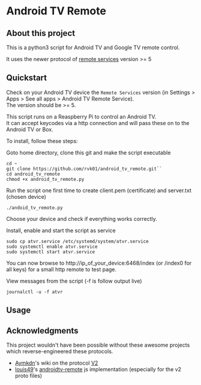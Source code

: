 # Android TV Remote

## About this project
This is a python3 script for Android TV and Google TV remote control.

It uses the newer protocol of [remote services](https://www.apkmirror.com/apk/google-inc/android-tv-remote-service-android-tv/) version >= 5<br>

## Quickstart
Check on your Android TV device the `Remote Services` version (in Settings > Apps > See all apps > Android TV Remote Service).<br>
The version should be >= 5.

This script runs on a Reaspberry Pi to control an Android TV.<br>
It can accept keycodes via a http connection and will pass these on to the Android TV or Box.

To install, follow these steps:

Goto home directory, clone this git and make the script executable

    cd ~  
    git clone https://github.com/rvk01/android_tv_remote.git``
    cd android_tv_remote
    chmod +x android_tv_remote.py

Run the script one first time to create client.pem (certificate) and server.txt (chosen device)  

    ./andoid_tv_remote.py

Choose your device and check if everything works correctly.  

Install, enable and start the script as service

    sudo cp atvr.service /etc/systemd/system/atvr.service
    sudo systemctl enable atvr.service
    sudo systemctl start atvr.service

You can now browse to http://ip_of_your_device:6468/index (or /index0 for all keys) for a small http remote to test page.

View messages from the script (-f is follow output live)

    journalctl -u -f atvr

## Usage

## Acknowledgments
This project wouldn't have been possible without these awesome projects which reverse-engineered these protocols.
 - [Aymkdn](https://github.com/Aymkdn)'s wiki on the protocol [V2](https://github.com/Aymkdn/assistant-freebox-cloud/wiki/Google-TV-(aka-Android-TV)-Remote-Control-(v2))
 - [louis49](https://github.com/louis49/androidtv-remote)'s [androidtv-remote](https://github.com/louis49/androidtv-remote) js implementation (especially for the v2 proto files)
